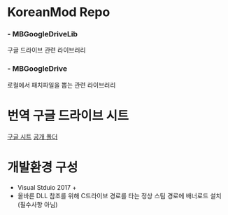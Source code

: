 # KoreanMod Repo

### - MBGoogleDriveLib
 구글 드라이브 관련 라이브러리
### - MBGoogleDrive
 로컬에서 패치파일을 뽑는 관련 라이브러리
 
# 번역 구글 드라이브 시트
 [구글 시트](https://docs.google.com/spreadsheets/d/1oY5F5P-tMBj1-kryB5gR4gS4T5KrlqmDc-tHQBrQBDo/edit#gid=0)
 [공개 폴더](https://drive.google.com/drive/u/0/folders/1rukjjLdukPy2Xo-er38_mpYO5wBVv2Eq)
 
# 개발환경 구성
 * Visual Stduio 2017 +
 * 올바른 DLL 참조를 위해 C드라이브 경로를 타는 정상 스팀 경로에 배너로드 설치 (필수사항 아님)
